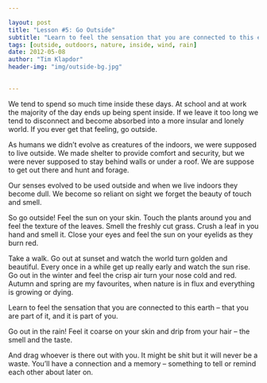 ```yaml
---

layout: post
title: "Lesson #5: Go Outside"
subtitle: "Learn to feel the sensation that you are connected to this earth"
tags: [outside, outdoors, nature, inside, wind, rain]
date: 2012-05-08
author: "Tim Klapdor"
header-img: "img/outside-bg.jpg"

 
---
```


We tend to spend so much time inside these days. At school and at work the majority of the day ends up being spent inside. If we leave it too long we tend to disconnect and become absorbed into a more insular and lonely world. If you ever get that feeling, go outside.

As humans we didn’t evolve as creatures of the indoors, we were supposed to live outside. We made shelter to provide comfort and security, but we were never supposed to stay behind walls or under a roof. We are suppose to get out there and hunt and forage.

Our senses evolved to be used outside and when we live indoors they become dull. We become so reliant on sight we forget the beauty of touch and smell.

So go outside! Feel the sun on your skin. Touch the plants around you and feel the texture of the leaves. Smell the freshly cut grass. Crush a leaf in you hand and smell it. Close your eyes and feel the sun on your eyelids as they burn red.

Take a walk. Go out at sunset and watch the world turn golden and beautiful. Every once in a while get up really early and watch the sun rise. Go out in the winter and feel the crisp air turn your nose cold and red. Autumn and spring are my favourites, when nature is in flux and everything is  growing or dying.

Learn to feel the sensation that you are connected to this earth – that you are part of it, and it is part of you.

Go out in the rain! Feel it coarse on your skin and drip from your hair – the smell and the taste.

And drag whoever is there out with you. It might be shit but it will never be a waste. You’ll have a connection and a memory – something to tell or remind each other about later on.